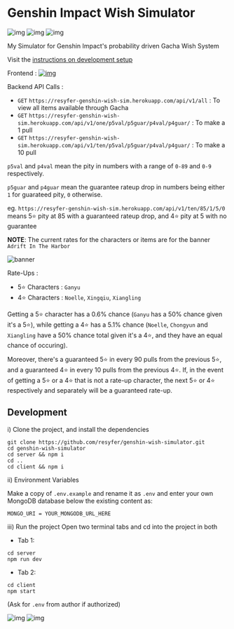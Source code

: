 # Genshin Impact Wish Simulator

![img](https://img.shields.io/github/license/resyfer/genshin-wish-simulator?color=blueviolet) ![img](https://img.shields.io/badge/Status-Work%20In%20Progress-orange) ![img](https://img.shields.io/badge/Stack-MERN-4722df)

My Simulator for Genshin Impact's probability driven Gacha Wish System

Visit the [instructions on development setup](#development)

Frontend : [![img](https://img.shields.io/badge/Status-Work%20In%20Progress-orange)](https://genshin-wish-simulator.vercel.app/)

Backend API Calls :
- `GET` `https://resyfer-genshin-wish-sim.herokuapp.com/api/v1/all` : To view all items available through Gacha
- `GET` `https://resyfer-genshin-wish-sim.herokuapp.com/api/v1/one/p5val/p5guar/p4val/p4guar/` : To make a 1 pull
- `GET` `https://resyfer-genshin-wish-sim.herokuapp.com/api/v1/ten/p5val/p5guar/p4val/p4guar/` : To make a 10 pull

`p5val` and `p4val` mean the pity in numbers with a range of `0-89` and `0-9` respectively.

`p5guar` and `p4guar` mean the guarantee rateup drop in numbers being either `1` for guarateed pity, `0` otherwise. 

eg. `https://resyfer-genshin-wish-sim.herokuapp.com/api/v1/ten/85/1/5/0` means 5⭐ pity at 85 with a guaranteed rateup drop, and 4⭐ pity at 5 with no guarantee

**NOTE**: The current rates for the characters or items are for the banner `Adrift In The Harbor`

![banner](https://thumbor.forbes.com/thumbor/960x0/https%3A%2F%2Fspecials-images.forbesimg.com%2Fimageserve%2F5ffb27a5258e6bccfc4b158a%2FGanyu%2F960x0.jpg%3Ffit%3Dscale)

Rate-Ups :
- 5⭐ Characters : `Ganyu`
- 4⭐ Characters : `Noelle`, `Xingqiu`, `Xiangling`

Getting a 5⭐ character has a 0.6% chance (`Ganyu` has a 50% chance given it's a 5⭐), while getting a 4⭐ has a 5.1% chance (`Noelle`, `Chongyun` and `Xiangling` have a 50% chance total given it's a 4⭐, and they have an equal chance of occuring).

Moreover, there's a guaranteed 5⭐ in every 90 pulls from the previous 5⭐, and a guaranteed 4⭐ in every 10 pulls from the previous 4⭐. If, in the event of getting a 5⭐ or a 4⭐ that is not a rate-up character, the next 5⭐ or 4⭐ respectively and separately will be a guaranteed rate-up.

## Development

i) Clone the project, and install the dependencies
```
git clone https://github.com/resyfer/genshin-wish-simulator.git
cd genshin-wish-simulator
cd server && npm i
cd ..
cd client && npm i
```

ii) Environment Variables

Make a copy of `.env.example` and rename it as `.env` and enter your own MongoDB database below the existing content as:
```
MONGO_URI = YOUR_MONGODB_URL_HERE
```

iii) Run the project
Open two terminal tabs and cd into the project in both

- Tab 1:
```
cd server
npm run dev
```

- Tab 2:
```
cd client
npm start
```

(Ask for `.env` from author if authorized)

![img](https://img.shields.io/tokei/lines/github/resyfer/genshin-wish-simulator) ![img](https://img.shields.io/github/repo-size/resyfer/genshin-wish-simulator)
